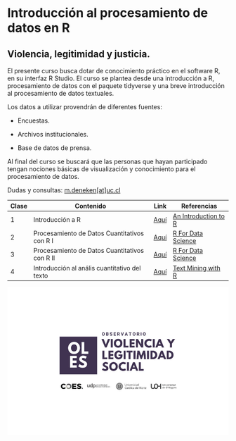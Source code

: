 # Introducción al procesamiento de datos en R

## Violencia, legitimidad y justicia.

El presente curso busca dotar de conocimiento práctico en el software R, en su interfaz R Studio. El curso se plantea desde una introducción a R, procesamiento de datos con el paquete tidyverse y una breve introducción al procesamiento de datos textuales.

Los datos a utilizar provendrán de diferentes fuentes:

-   Encuestas.

-   Archivos institucionales.

-   Base de datos de prensa.

Al final del curso se buscará que las personas que hayan participado tengan nociones básicas de visualización y conocimiento para el procesamiento de datos.

Dudas y consultas: [m.deneken[at]uc.cl](m.deneken@uc.cl)

| Clase | Contenido                                     | Link                                                    | Referencias                                                                |
|-------------|---------------------|---------------------------|-------------|
| 1     | Introducción a R                              | [Aquí](https://matdknu.github.io/intro-r/clase1/clase1) | [An Introduction to R](https://intro2r.com "An Introduction to R [Libro]") |
| 2     | Procesamiento de Datos Cuantitativos con R I  | [Aquí](https://matdknu.github.io/intro-r/clase2/clase2) | [R For Data Science](https://r4ds.had.co.nz/ "R For Data Science")         |
| 3     | Procesamiento de Datos Cuantitativos con R II | [Aquí](https://matdknu.github.io/intro-r/clase3/clase3) | [R For Data Science](https://r4ds.had.co.nz/ "R For Data Science")         |
| 4     | Introducción al anális cuantitativo del texto | [Aquí](https://matdknu.github.io/intro-r/clase4/clase4) | [Text Mining with R](https://www.tidytextmining.com/)                      |

![](images/oles_ok.jpg)
